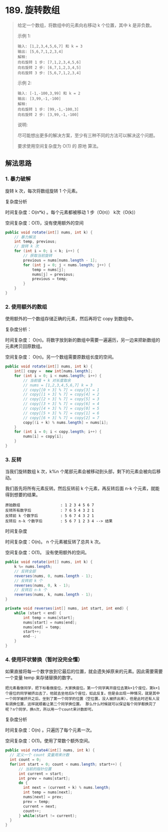 # 189. 旋转数组

> 给定一个数组，将数组中的元素向右移动 k 个位置，其中 k 是非负数。
>
> 示例 1:
>
>```
>输入: [1,2,3,4,5,6,7] 和 k = 3
>输出: [5,6,7,1,2,3,4]
>解释:
>向右旋转 1 步: [7,1,2,3,4,5,6]
>向右旋转 2 步: [6,7,1,2,3,4,5]
>向右旋转 3 步: [5,6,7,1,2,3,4]
>```
>
>示例 2:
>
>```
>输入: [-1,-100,3,99] 和 k = 2
>输出: [3,99,-1,-100]
>解释: 
>向右旋转 1 步: [99,-1,-100,3]
>向右旋转 2 步: [3,99,-1,-100]
>```
>
>说明:
>
>尽可能想出更多的解决方案，至少有三种不同的方法可以解决这个问题。
>
>要求使用空间复杂度为 O(1) 的 原地 算法。

## 解法思路

### 1. 暴力破解

旋转 k 次，每次将数组旋转 1 个元素。

复杂度分析

时间复杂度：O(n*k) 。每个元素都被移动 1 步（O(n)） k次（O(k)）

空间复杂度：O(1)，没有使用额外的空间

```java
public void rotate(int[] nums, int k) {
    // 暴力解法
    int temp, previous;
    // 旋转 k 次
    for (int i = 0; i < k; i++) {
        // 获取当前旋转
        previous = nums[nums.length - 1];
        for (int j = 0; j < nums.length; j++) {
            temp = nums[j];
            nums[j] = previous;
            previous = temp;
        }
    }
}
```

### 2. 使用额外的数组

使用额外的一个数组存储正确的元素，然后再将它 copy 到数组中。

复杂度分析：

时间复杂度： O(n)。将数字放到新的数组中需要一遍遍历，另一边来把新数组的元素拷贝回原数组。

空间复杂度： O(n)。另一个数组需要原数组长度的空间。

```java
public void rotate(int[] nums, int k) {
    int[] copy =  new int[nums.length];
    for (int i = 0; i < nums.length; i++) {
        // 当前值 + k 对长度取余
        // nums = [1,2,3,4,5,6,7] k = 3
        // copy[[0 + 3] % 7] = copy[3] = 1
        // copy[[1 + 3] % 7] = copy[4] = 2
        // copy[[2 + 3] % 7] = copy[5] = 3
        // copy[[3 + 3] % 7] = copy[6] = 4
        // copy[[4 + 3] % 7] = copy[0] = 5
        // copy[[5 + 3] % 7] = copy[1] = 6
        // copy[[6 + 3] % 7] = copy[2] = 7
        copy[(i + k) % nums.length] = nums[i];
    }
    for (int i = 0; i < copy.length; i++) {
        nums[i] = copy[i];
    }
}
```

### 3. 反转

当我们旋转数组 k 次，k%n 个尾部元素会被移动到头部，剩下的元素会被向后移动。

我们首先将所有元素反转。然后反转前 k 个元素，再反转后面 n-k 个元素，就能得到想要的结果。

```
原始数组                  : 1 2 3 4 5 6 7
反转所有数字后             : 7 6 5 4 3 2 1
反转前 k 个数字后          : 5 6 7 4 3 2 1
反转后 n-k 个数字后        : 5 6 7 1 2 3 4 --> 结果
```

时间复杂度

时间复杂度：O(n)。 n 个元素被反转了总共 k 次。

空间复杂度：O(1)。 没有使用额外的空间。

```java
public void rotate(int[] nums, int k) {
    k %= nums.length;
    // 反转全部
    reverses(nums, 0, nums.length - 1);
    // 反转前 k 个
    reverses(nums, 0, k - 1);
    // 反转后 n-k 个
    reverses(nums, k, nums.length - 1);
}

private void reverses(int[] nums, int start, int end) {
    while (start < end) {
        int temp = nums[start];
        nums[start] = nums[end];
        nums[end] = temp;
        start++;
        end--;
    }
}
```

### 4. 使用环状替换（暂时没完全懂）

如果直接将每一个数字放到它最后的位置，就会遗失掉原来的元素。因此需要需要一个变量 temp 来存储替换的数字。

```
把元素看做同学，把下标看做座位，大家换座位。第一个同学离开座位去第k+1个座位，第k+1个座位的同学被挤出去了，他就去坐他后k个座位，如此反复。但是会出现一种情况，就是其中一个同学被挤开之后，坐到了第一个同学的位置（空位置，没人被挤出来），但是此时还有人没有调换位置，这样就顺着让第二个同学换位置。 那么什么时候就可以保证每个同学都换完了呢？n个同学，换n次，所以用一个count来计数即可。
```

复杂度分析

时间复杂度：O(n) 。只遍历了每个元素一次。

空间复杂度：O(1)。使用了常数个额外空间。

```java
public void rotate4(int[] nums, int k) {
  // 定义一个 count 变量用来计数
  int count = 0;
  for(int start = 0; count < nums.length; start++) {
      // 当前的指针位置
      int current = start;
      int prev = nums[start];
      do {
        int next = (current + k) % nums.length;
        int temp = nums[next];
        nums[next] = prev;
        prev = temp;
        current = next;
        count++;
      } while(start != current);
  }
}
```